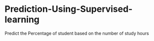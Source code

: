 # Prediction-Using-Supervised-learning
Predict the Percentage of student based on the number of study hours
